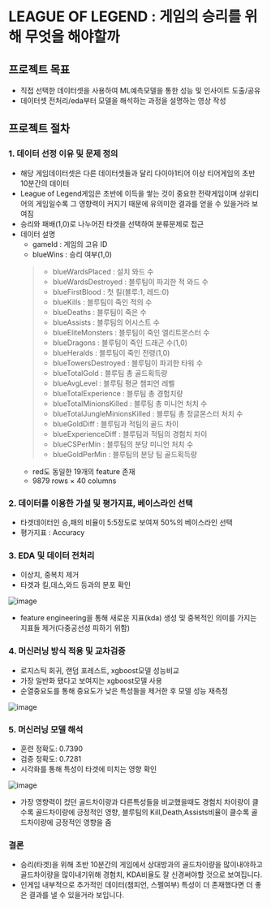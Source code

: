 # LEAGUE OF LEGEND : 게임의 승리를 위해 무엇을 해야할까
## 프로젝트 목표
- 직접 선택한 데이터셋을 사용하여 ML예측모델을 통한 성능 및 인사이트 도출/공유
- 데이터셋 전처리/eda부터 모델을 해석하는 과정을 설명하는 영상 작성

## 프로젝트 절차 
### 1. 데이터 선정 이유 및 문제 정의
- 해당 게임데이터셋은 다른 데이터셋들과 달리 다이아1티어 이상 티어게임의 초반 10분간의 데이터
- League of Legend게임은 초반에 이득을 쌓는 것이 중요한 전략게임이며 상위티어의 게임일수록 그 영향력이 커지기 때문에 유의미한 결과를 얻을 수 있을거라 보여짐
- 승리와 패배(1,0)로 나누어진 타겟을 선택하여 분류문제로 접근
- 데이터 설명
  - gameId : 게임의 고유 ID
  - blueWins : 승리 여부(1,0)
  >- blueWardsPlaced : 설치 와드 수
  >- blueWardsDestroyed : 블루팀이 파괴한 적 와드 수
  >- blueFirstBlood : 첫 킬(블루:1, 레드:0)
  >- blueKills : 블루팀이 죽인 적의 수
  >- blueDeaths : 블루팀이 죽은 수
  >- blueAssists : 블루팀의 어시스트 수
  >- blueEliteMonsters : 블루팀이 죽인 엘리트몬스터 수
  >- blueDragons : 블루팀이 죽인 드래곤 수(1,0)
  >- blueHeralds : 블루팀이 죽인 전령(1,0)
  >- blueTowersDestroyed : 블루팀이 파괴한 타워 수
  >- blueTotalGold : 블루팀 총 골드획득량
  >- blueAvgLevel : 블루팀 평균 챔피언 레벨
  >- blueTotalExperience : 블루팀 총 경험치량
  >- blueTotalMinionsKilled : 블루팀 총 미니언 처치 수
  >- blueTotalJungleMinionsKilled : 블루팀 총 정글몬스터 처치 수
  >- blueGoldDiff : 블루팀과 적팀의 골드 차이
  >- blueExperienceDiff : 블루팀과 적팀의 경험치 차이
  >- blueCSPerMin : 블루팀의 분당 미니언 처치 수
  >- blueGoldPerMin : 블루팀의 분당 팀 골드획득량
  - red도 동일한 19개의 feature 존재
  - 9879 rows × 40 columns
  
### 2. 데이터를 이용한 가설 및 평가지표, 베이스라인 선택
- 타겟데이터인 승,패의 비율이 5:5정도로 보여져 50%의 베이스라인 선택
- 평가지표 : Accuracy

### 3. EDA 및 데이터 전처리
- 이상치, 중복치 제거
- 타겟과 킬,데스,와드 등과의 분포 확인

![image](https://user-images.githubusercontent.com/39218451/221573903-9fd65ddf-67cc-4160-aad3-2c246f969234.png)

- feature engineering을 통해 새로운 지표(kda) 생성 및 중복적인 의미를 가지는 지표들 제거(다중공선성 피하기 위함)

### 4. 머신러닝 방식 적용 및 교차검증
- 로지스틱 회귀, 랜덤 포레스트, xgboost모델 성능비교
- 가장 일반화 됐다고 보여지는 xgboost모델 사용
- 순열중요도를 통해 중요도가 낮은 특성들을 제거한 후 모델 성능 재측정

![image](https://user-images.githubusercontent.com/39218451/221575738-b4419376-d1cb-429a-9831-8e8a37a05599.png)

### 5. 머신러닝 모델 해석
- 훈련 정확도:  0.7390
- 검증 정확도:  0.7281
- 시각화를 통해 특성이 타겟에 미치는 영향 확인

![image](https://user-images.githubusercontent.com/39218451/221576230-25ae68bb-0077-4e9d-9293-6ea484c48486.png)

- 가장 영향력이 컸던 골드차이량과 다른특성들을 비교했을때도 경험치 차이량이 클수록 골드차이량에 긍정적인 영향, 블루팀의 Kill,Death,Assists비율이 클수록 골드차이량에 긍정적인 영향을 줌

### 결론
- 승리(타겟)을 위해 초반 10분간의 게임에서 상대방과의 골드차이량을 많이내야하고 골드차이량을 많이내기위해 경험치, KDA비율도 잘 신경써야할 것으로 보여집니다.
- 인게임 내부적으로 추가적인 데이터(챔피언, 스펠여부) 특성이 더 존재했다면 더 좋은 결과를 낼 수 있을거라 보입니다.

